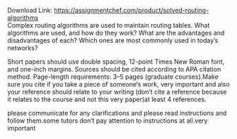 Download Link: https://assignmentchef.com/product/solved-routing-algorithms
<br>
Complex routing algorithms are used to maintain routing tables. What algorithms are used, and how do they work? What are the advantages and disadvantages of each? Which ones are most commonly used in today’s networks?

Short papers should use double spacing, 12-point Times New Roman font, and one-inch margins. Sources should be cited according to APA citation method. Page-length requirements: 3–5 pages (graduate courses).Make sure you cite if you take a piece of someone’s work, very important and also your reference should relate to your writing (don’t cite a reference because it relates to the course and not this very paper)at least 4 references.

please communicate for any clarifications and please read instructions and follow them.some tutors don’t pay attention to instructions at all.very important